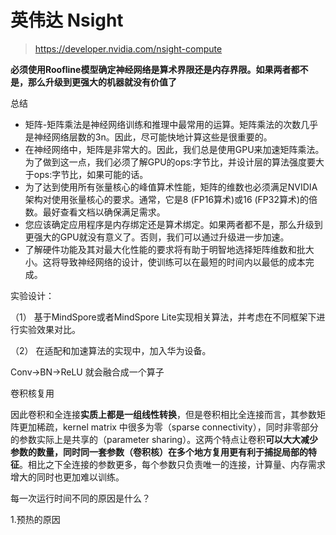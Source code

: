 # 英伟达 Nsight 

>https://developer.nvidia.com/nsight-compute

**必须使用Roofline模型确定神经网络是算术界限还是内存界限。如果两者都不是，那么升级到更强大的机器就没有价值了**

总结

- 矩阵-矩阵乘法是神经网络训练和推理中最常用的运算。矩阵乘法的次数几乎是神经网络层数的3n。因此，尽可能快地计算这些是很重要的。
- 在神经网络中，矩阵是非常大的。因此，我们总是使用GPU来加速矩阵乘法。为了做到这一点，我们必须了解GPU的ops:字节比，并设计层的算法强度要大于ops:字节比，如果可能的话。
- 为了达到使用所有张量核心的峰值算术性能，矩阵的维数也必须满足NVIDIA架构对使用张量核心的要求。通常，它是8 (FP16算术)或16 (FP32算术)的倍数。最好查看文档以确保满足需求。
- 您应该确定应用程序是内存绑定还是算术绑定。如果两者都不是，那么升级到更强大的GPU就没有意义了。否则，我们可以通过升级进一步加速。
- 了解硬件功能及其对最大化性能的要求将有助于明智地选择矩阵维数和批大小。这将导致神经网络的设计，使训练可以在最短的时间内以最低的成本完成。

实验设计：

（1）  基于MindSpore或者MindSpore Lite实现相关算法，并考虑在不同框架下进行实验效果对比。

（2）  在适配和加速算法的实现中，加入华为设备。



Conv->BN->ReLU 就会融合成一个算子

 卷积核复用

因此卷积和全连接**实质上都是一组线性转换**，但是卷积相比全连接而言，其参数矩阵更加稀疏，kernel matrix 中很多为零（sparse connectivity），同时非零部分的参数实际上是共享的（parameter sharing）。这两个特点让卷积**可以大大减少参数的数量，同时同一套参数（卷积核）在多个地方复用更有利于捕捉局部的特征**。相比之下全连接的参数更多，每个参数只负责唯一的连接，计算量、内存需求增大的同时也更加难以训练。





每一次运行时间不同的原因是什么？

1.预热的原因